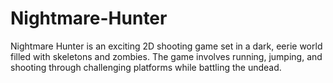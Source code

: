 # Nightmare-Hunter
Nightmare Hunter is an exciting 2D shooting game set in a dark, eerie world filled with skeletons and zombies. The game involves running, jumping, and shooting through challenging platforms while battling the undead. 
